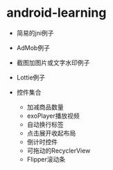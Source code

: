 # android-learning

 - 简易的jni例子
 - AdMob例子
 - 截图加图片或文字水印例子
 - Lottie例子

 - 控件集合
   - 加减商品数量
   - exoPlayer播放视频
   - 自动换行标签
   - 点击展开收起布局
   - 倒计时控件
   - 可拖动的RecyclerView
   - Flipper滚动条
